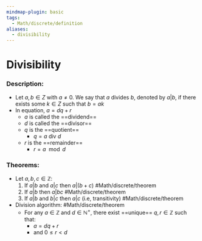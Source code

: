 ```yaml
---
mindmap-plugin: basic
tags:
  - Math/discrete/definition
aliases:
  - divisibility
---
```

# Divisibility
### Description:
- Let $a, b ∈ Z$ with $a \not= 0$. We say that $a$ divides $b$, denoted by $a|b$, if there exists some  $k ∈ Z$ such that $b = ak$
- In equation, $a=dq+r$
	- $a$ is called the ==dividend==
	- $d$ is called the ==divisor==
	- $q$ is the ==quotient==
		- $q=a\text{ div } d$
	- $r$ is the ==remainder==
		- $r= a\mod d$
### Theorems:
- Let $a,b,c\in \mathbb Z$:
	1. If $a|b$ and $a|c$ then $a|(b+c)$ #Math/discrete/theorem 
	2. If $a|b$ then $a|bc$ #Math/discrete/theorem 
	3. If $a|b$ and $b|c$ then $a|c$ (i.e, transitivity) #Math/discrete/theorem 
- Division algorithm: #Math/discrete/theorem 
	- For any $a\in \mathbb Z$ and $d\in \mathbb N^+$, there exist ==unique== $q,r \in \mathbb Z$ such that:
		- $a=dq+r$
		- and $0\le r< d$
<!--ID: 1708098041344-->

